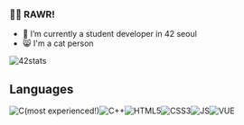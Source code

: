 ### 🐱‍🏍 RAWR! 

- 🌱 I’m currently a student developer in 42 seoul
- 😸 I'm a cat person 

<!--
**deftones88/deftones88** is a ✨ _special_ ✨ repository because its `README.md` (this file) appears on your GitHub profile.

Here are some ideas to get you started:

- 🔭 I’m currently working on ...
- 👯 I’m looking to collaborate on ...
- 🤔 I’m looking for help with ...
- 💬 Ask me about ...
- 📫 How to reach me: ...
- 😄 Pronouns: ...
- ⚡ Fun fact: ...
-->

![42stats](https://badge42.herokuapp.com/api/stats/ji-kim)

## Languages
![C]({https://img.shields.io/badge/C-00599C?style=for-the-badge&logo=c&logoColor=white})(most experienced!)![C++]({https://img.shields.io/badge/C%2B%2B-00599C?style=for-the-badge&logo=c%2B%2B&logoColor=white})![HTML5]({https://img.shields.io/badge/HTML5-E34F26?style=for-the-badge&logo=html5&logoColor=white})![CSS3]({https://img.shields.io/badge/CSS3-1572B6?style=for-the-badge&logo=css3&logoColor=white})![JS]({https://img.shields.io/badge/JavaScript-323330?style=for-the-badge&logo=javascript&logoColor=F7DF1E})![VUE]({https://img.shields.io/badge/Vue.js-35495E?style=for-the-badge&logo=vuedotjs&logoColor=4FC08D})
